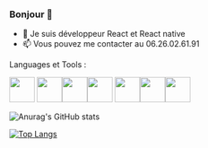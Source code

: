 ### Bonjour 👋

- 🌱 Je suis développeur React et React native
- 📫 Vous pouvez me contacter au 06.26.02.61.91


Languages et Tools :

<img width='45px' src="https://cdn.jsdelivr.net/gh/devicons/devicon/icons/javascript/javascript-original.svg" /> <img width='45px' src="https://cdn.jsdelivr.net/gh/devicons/devicon/icons/react/react-original.svg" /><img width='45px' src="https://cdn.jsdelivr.net/gh/devicons/devicon/icons/redux/redux-original.svg" /><img width='45px' src="https://cdn.jsdelivr.net/gh/devicons/devicon/icons/nodejs/nodejs-original.svg" /> 
 <img width='45px' src="https://cdn.jsdelivr.net/gh/devicons/devicon/icons/mongodb/mongodb-original-wordmark.svg" /><img width='45px' src="https://cdn.jsdelivr.net/gh/devicons/devicon/icons/typescript/typescript-original.svg" /><img width='45px' src="https://cdn.jsdelivr.net/gh/devicons/devicon/icons/gatsby/gatsby-original.svg" />

          
          
          


![Anurag's GitHub stats](https://github-readme-stats.vercel.app/api?username=juliennoel&show_icons=true&theme=default)

[![Top Langs](https://github-readme-stats.vercel.app/api/top-langs/?username=juliennoel&layout=compact)](https://github.com/anuraghazra/github-readme-stats)







<!--
**JulienNoel/juliennoel** is a ✨ _special_ ✨ repository because its `README.md` (this file) appears on your GitHub profile.

Here are some ideas to get you started:

- 🌱 Je suis développeur React native
- 📫 Vous pouvez me contacter au 06.26.02.61.91

-->
